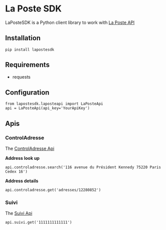 # La Poste SDK

LaPosteSDK is a Python client library to work with [La Poste API](https://developer.laposte.fr/products)

## Installation

    pip install lapostesdk

## Requirements

 - requests

## Configuration

    from lapostesdk.laposteapi import LaPosteApi
    api = LaPosteApi(api_key='YourApiKey')

## Apis

### ControlAdresse

The [ControlAdresse Api](https://developer.laposte.fr/products/controladresse/latest)

**Address look up**

    api.controladresse.search('116 avenue du Président Kennedy 75220 Paris Cedex 16')

**Address details**

    api.controladresse.get('adresses/12280852')


### Suivi

The [Suivi Api](https://developer.laposte.fr/products/suivi/latest)

    api.suivi.get('1111111111111')

